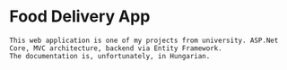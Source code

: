 # Food Delivery App
	This web application is one of my projects from university. ASP.Net Core, MVC architecture, backend via Entity Framework.
	The documentation is, unfortunately, in Hungarian.
